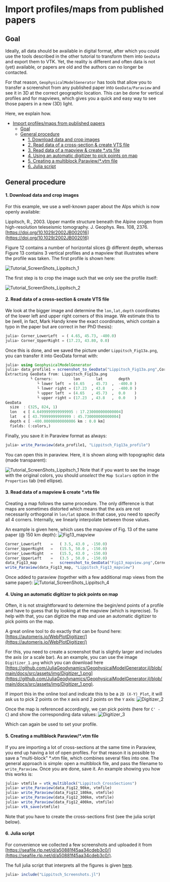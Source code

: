 # Import profiles/maps from published papers

## Goal
Ideally, all data should be available in digital format, after which you could use the tools described in the other tutorial to transform them into `GeoData` and export them to VTK.
Yet, the reality is different and often data is not (yet) available, or papers are old and the authors can no longer be contacted.

For that reason, `GeophysicalModelGenerator` has tools that allow you to transfer a screenshot from any published paper into `GeoData/Paraview` and see it in 3D at the correct geographic location. This can be done for vertical profiles and for mapviews, which gives you a quick and easy way to see those papers in a new (3D) light.

Here, we explain how.
- [Import profiles/maps from published papers](#import-profilesmaps-from-published-papers)
  - [Goal](#goal)
  - [General procedure](#general-procedure)
      - [1. Download data and crop images](#1-download-data-and-crop-images)
      - [2. Read data of a cross-section \& create VTS file](#2-read-data-of-a-cross-section--create-vts-file)
      - [3. Read data of a mapview \& create \*.vts file](#3-read-data-of-a-mapview--create-vts-file)
      - [4. Using an automatic digitizer to pick points on map](#4-using-an-automatic-digitizer-to-pick-points-on-map)
      - [5. Creating a multiblock Paraview/\*.vtm file](#5-creating-a-multiblock-paraviewvtm-file)
      - [6. Julia script](#6-julia-script)
## General procedure
#### 1. Download data and crop images
For this example, we use a well-known paper about the Alps which is now openly available:

Lippitsch, R., 2003. Upper mantle structure beneath the Alpine orogen from high-resolution teleseismic tomography. J. Geophys. Res. 108, 2376. [https://doi.org/10.1029/2002JB002016](https://doi.org/10.1029/2002JB002016)


Figure 12 contains a number of horizontal slices @ different depth, whereas Figure 13 contains 3 vertical profiles and a mapview that illustrates where the profile was taken. The first profile is shown here:

![Tutorial_ScreenShots_Lippitsch_1](../assets/img/Tutorial_ScreenShots_Lippitsch_1.png)

The first step is to crop the image such that we only see the profile itself:

![Tutorial_ScreenShots_Lippitsch_2](../assets/img/Lippitsch_Fig13a.png)

#### 2. Read data of a cross-section & create VTS file

We look at the bigger image and determine the `lon,lat,depth` coordinates of the lower left and upper right corners of this image. We estimate this to be (well, in fact, Mark Handy knew the exact coordinates, which contain a typo in the paper but are correct in her PhD thesis):
```julia
julia> Corner_LowerLeft  = ( 4.65, 45.73, -400.0)
julia> Corner_UpperRight = (17.23, 43.80, 0.0)
```

Once this is done, and we saved the picture under `Lippitsch_Fig13a.png`, you can transfer it into GeoData format with:

```julia
julia> using GeophysicalModelGenerator
julia> data_profile1 = screenshot_to_GeoData("Lippitsch_Fig13a.png",Corner_LowerLeft, Corner_UpperRight)
Extracting GeoData from: Lippitsch_Fig13a.png
           └ Corners:         lon       lat       depth
              └ lower left  = (4.65   , 45.73  ,  -400.0 )
              └ lower right = (17.23  , 43.8   ,  -400.0 )
              └ upper left  = (4.65   , 45.73  ,  0.0    )
              └ upper right = (17.23  , 43.8   ,  0.0    )
GeoData
  size  : (325, 824, 1)
  lon   ϵ [ 4.6499999999999995 : 17.230000000000004]
  lat   ϵ [ 43.79999999999999 : 45.730000000000004]
  depth ϵ [ -400.00000000000006 km : 0.0 km]
  fields: (:colors,)
```
Finally, you save it in Paraview format as always:
```julia
julia> write_Paraview(data_profile1, "Lippitsch_Fig13a_profile")
```

You can open this in paraview. Here, it is shown along with topographic data (made transparent):

![Tutorial_ScreenShots_Lippitsch_1](../assets/img/Tutorial_ScreenShots_Lippitsch_3.png)
Note that if you want to see the image with the original colors, you should *unselect* the `Map Scalars` option in the `Properties` tab (red ellipse).


#### 3. Read data of a mapview & create *.vts file

Creating a map follows the same procedure. The only difference is that maps are sometimes distorted which means that the axis are not necessarily orthogonal in `lon/lat` space. In that case, you need to specify all 4 corners. Internally, we linearly interpolate between those values.

An example is given here, which uses the mapview of Fig. 13 of the same paper (@ 150 km depth):
![Fig13_mapview](../assets/img/Fig13_mapview.png)

```julia
Corner_LowerLeft    =   ( 3.5, 43.0 , -150.0)
Corner_UpperRight   =   (15.5, 50.0 , -150.0)
Corner_LowerRight   =   (15.5, 43.0 , -150.0)
Corner_UpperLeft    =   (3.5 , 50.0 , -150.0)
data_Fig13_map      =   screenshot_to_GeoData("Fig13_mapview.png",Corner_LowerLeft, Corner_UpperRight, Corner_LowerRight=Corner_LowerRight,Corner_UpperLeft=Corner_UpperLeft)
write_Paraview(data_Fig13_map, "Lippitsch_Fig13_mapview")
```

Once added to paraview (together with a few additional map views from the same paper):
![Tutorial_ScreenShots_Lippitsch_4](../assets/img/Tutorial_ScreenShots_Lippitsch_4.png)

#### 4. Using an automatic digitizer to pick points on map
Often, it is not straightforward to determine the begin/end points of a profile and have to guess that by looking at the mapview (which is inprecise). To help with that, you can digitize the map and use an automatic digitizer to pick points on the map.

A great online tool to do exactly that can be found here:
[https://automeris.io/WebPlotDigitizer/](https://automeris.io/WebPlotDigitizer/)

For this, you need to create a screenshot that is slightly larger and includes the axis (or a scale bar).
As an example, you can use the image `Digitizer_1.png` which you can download here [https://github.com/JuliaGeodynamics/GeophysicalModelGenerator.jl/blob/main/docs/src/assets/img/Digitizer_1.png](https://github.com/JuliaGeodynamics/GeophysicalModelGenerator.jl/blob/main/docs/src/assets/img/Digitizer_1.png).

If import this in the online tool and indicate this to be a `2D (X-Y) Plot`, it will ask us to pick 2 points on the `X` axis and 2 points on the `Y` axis:
![Digitizer_2](../assets/img/Digitizer_2.png)

Once the map is referenced accordingly, we can pick points (here for `C' - C`) and show the corresponding data values:
![Digitizer_3](../assets/img/Digitizer_3.png)

Which can again be used to set your profile.

#### 5. Creating a multiblock Paraview/*.vtm file

If you are importing a lot of cross-sections at the same time in Paraview, you end up having a lot of open profiles.
For that reason it is possible to save a "multi-block" *.vtm file, which combines several files into one.
The general approach is simple: open a multiblock file, and pass the filename to `write_Paraview`. Once you are done, save it.
An example showing you how this works is:
```julia
julia> vtmfile = vtk_multiblock("Lippitsch_CrossSections")
julia> write_Paraview(data_Fig12_90km, vtmfile)
julia> write_Paraview(data_Fig12_180km, vtmfile)
julia> write_Paraview(data_Fig12_300km, vtmfile)
julia> write_Paraview(data_Fig12_400km, vtmfile)
julia> vtk_save(vtmfile)
```
Note that you have to create the cross-sections first (see the julia script below).

#### 6. Julia script
For convenience we collected a few screenshots and uploaded it from [https://seafile.rlp.net/d/a50881f45aa34cdeb3c0/](https://seafile.rlp.net/d/a50881f45aa34cdeb3c0/).

The full julia script that interprets all the figures is given [here](https://github.com/JuliaGeodynamics/GeophysicalModelGenerator.jl/tree/main/tutorial/Lippitsch_Screenshots.jl).
```julia
julia> include("Lippitsch_Screenshots.jl")
```
